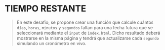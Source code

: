 # TIEMPO RESTANTE
> En este desafío, se propone crear una función que calcule cuántos `días`, `horas`, `minutos` y `segundos` faltan para una fecha futura que se seleccionará mediante el `input` de `index.html`. Dicho resultado deberá mostrarse en la misma página y tendrá que actualizarse cada `segundo` simulando un cronómetro en vivo.